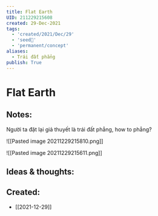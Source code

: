 ```yaml
---
title: Flat Earth
UID: 211229215608
created: 29-Dec-2021
tags:
  - 'created/2021/Dec/29'
  - 'seed🥜'
  - 'permanent/concept'
aliases:
  - Trái đất phẳng
publish: True
---
```

# Flat Earth

## Notes:
Người ta đặt lại giả thuyết là trái đất phẳng, how to phẳng?

![[Pasted image 20211229215810.png]]

![[Pasted image 20211229215611.png]]

## Ideas & thoughts:



## Created:
- [[2021-12-29]]
